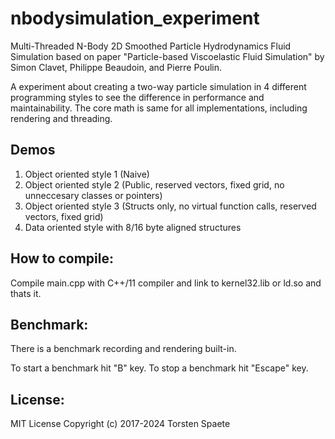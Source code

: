 # nbodysimulation_experiment
Multi-Threaded N-Body 2D Smoothed Particle Hydrodynamics Fluid Simulation based on paper "Particle-based Viscoelastic Fluid Simulation" by Simon Clavet, Philippe Beaudoin, and Pierre Poulin.

A experiment about creating a two-way particle simulation in 4 different programming styles to see the difference in performance and maintainability.
The core math is same for all implementations, including rendering and threading.

## Demos

1. Object oriented style 1 (Naive)
2. Object oriented style 2 (Public, reserved vectors, fixed grid, no unneccesary classes or pointers)
3. Object oriented style 3 (Structs only, no virtual function calls, reserved vectors, fixed grid)
4. Data oriented style with 8/16 byte aligned structures

## How to compile:

Compile main.cpp with C++/11 compiler and link to kernel32.lib or ld.so and thats it.

## Benchmark:

There is a benchmark recording and rendering built-in.

To start a benchmark hit "B" key.
To stop a benchmark hit "Escape" key.

## License:

MIT License
Copyright (c) 2017-2024 Torsten Spaete